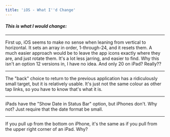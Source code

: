```yaml
---
title: 'iOS - What I''d Change'
---
```


#### _This is what I would change:_

---

First up, iOS seems to make no sense when leaning from vertical to horizontal. It sets an array in order, 1-through-24, and it resets them. A much easier approach would be to leave the app icons exactly where they are, and just rotate them. It's a lot less jarring, and easier to find. Why this isn't an option 12 versions in, I have no idea. And only 20 on iPad? Really??

---

The "back" choice to return to the previous application has a ridiculously small target, but it is relatively usable. It's just not the same colour as other tap links, so you have to know that's what it is.

---

iPads have the "Show Date in Status Bar" option, but iPhones don't. Why not? Just require that the date format be small.

---

If you pull up from the bottom on iPhone, it's the same as if you pull from the upper right corner of an iPad. Why?

